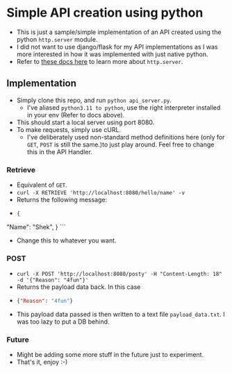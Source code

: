 # Simple API creation using python

- This is just a sample/simple implementation of an API created using the python ```http.server``` module.
- I did not want to use django/flask for my API implementations as I was more interested in how it was implemented with just native python.
- Refer to [these docs here](https://docs.python.org/3/library/http.server.html#module-http.server) to learn more about ```http.server```.

## Implementation

- Simply clone this repo, and run ```python api_server.py```.
    - I've aliased ```python3.11 to python```, use the right interpreter installed in your env (Refer to docs above).
- This should start a local server using port 8080.
- To make requests, simply use cURL.
    - I've deliberately used non-standard method definitions here (only for ```GET```, ```POST``` is still the same.)to just play around. Feel free to change this in the API Handler.


### Retrieve

- Equivalent of ```GET```.
- ```curl -X RETRIEVE 'http://localhost:8080/hello/name' -v```
- Returns the following message:
-   ```json
    {
  "Name": "Shek",
    }
    ```
- Change this to whatever you want.

### POST

- ```curl -X POST 'http://localhost:8080/posty' -H "Content-Length: 18" -d '{"Reason": "4fun"}'```
- Returns the payload data back. In this case
-   ```json
    {"Reason": "4fun"}
    ```
- This payload data passed is then written to a text file ```payload_data.txt```. I was too lazy to put a DB behind.

### Future

- Might be adding some more stuff in the future just to experiment.
- That's it, enjoy :-)
